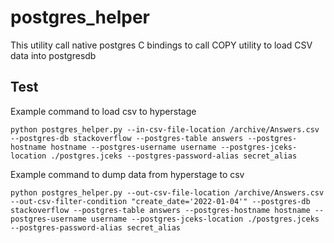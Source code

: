 # postgres_helper

This utility call native postgres C bindings to call COPY utility to load CSV data into postgresdb

Test
---------

Example command to load csv to hyperstage

`python postgres_helper.py --in-csv-file-location /archive/Answers.csv --postgres-db stackoverflow --postgres-table answers --postgres-hostname hostname --postgres-username username --postgres-jceks-location ./postgres.jceks --postgres-password-alias
secret_alias`

Example command to dump data from hyperstage to csv

`python postgres_helper.py --out-csv-file-location /archive/Answers.csv --out-csv-filter-condition "create_date='2022-01-04'" --postgres-db stackoverflow --postgres-table answers --postgres-hostname hostname --postgres-username username --postgres-jceks-location ./postgres.jceks --postgres-password-alias
secret_alias`